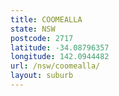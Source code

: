 ```yaml
---
title: COOMEALLA
state: NSW
postcode: 2717
latitude: -34.08796357
longitude: 142.0944482
url: /nsw/coomealla/
layout: suburb
---
```

